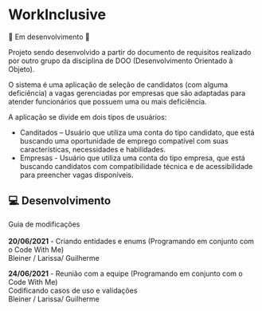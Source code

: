 # WorkInclusive

:construction: Em desenvolvimento :construction:

Projeto sendo desenvolvido a partir do documento de requisitos realizado por outro grupo 
da disciplina de DOO (Desenvolvimento Orientado à Objeto).

O sistema é uma aplicação de seleção de candidatos (com alguma deficiência) a vagas gerenciadas
por empresas que são adaptadas para atender funcionários que possuem uma ou mais deficiência.

A aplicação se divide em dois tipos de usuários:
<ul>
    <li>Canditados – Usuário que utiliza uma conta do tipo candidato, que está buscando uma 
                     oportunidade de emprego compatível com suas características, necessidades e habilidades.</li>
    <li>Empresas -  Usuário que utiliza uma conta do tipo empresa, que está buscando candidatos
                   com compatibilidade técnica e de acessibilidade para preencher vagas disponíveis.</li>    
</ul>

## :computer: Desenvolvimento
Guia de modificações \
\
**20/06/2021** - Criando entidades e enums
(Programando em conjunto com o Code With Me) \
Bleiner / Larissa/ Guilherme

**24/06/2021** - Reunião com a equipe
(Programando em conjunto com o Code With Me) \
Codificando casos de uso e validações \
Bleiner / Larissa/ Guilherme


